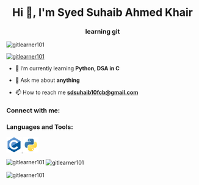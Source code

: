 <h1 align="center">Hi 👋, I'm Syed Suhaib Ahmed Khair</h1>
<h3 align="center">learning git</h3>

<p align="left"> <img src="https://komarev.com/ghpvc/?username=gitlearner101&label=Profile%20views&color=0e75b6&style=flat" alt="gitlearner101" /> </p>

<p align="left"> <a href="https://github.com/ryo-ma/github-profile-trophy"><img src="https://github-profile-trophy.vercel.app/?username=gitlearner101" alt="gitlearner101" /></a> </p>

- 🌱 I’m currently learning **Python, DSA in C**

- 💬 Ask me about **anything**

- 📫 How to reach me **sdsuhaib10fcb@gmail.com**

<h3 align="left">Connect with me:</h3>
<p align="left">
</p>

<h3 align="left">Languages and Tools:</h3>
<p align="left"> <a href="https://www.cprogramming.com/" target="_blank" rel="noreferrer"> <img src="https://raw.githubusercontent.com/devicons/devicon/master/icons/c/c-original.svg" alt="c" width="40" height="40"/> </a> <a href="https://www.python.org" target="_blank" rel="noreferrer"> <img src="https://raw.githubusercontent.com/devicons/devicon/master/icons/python/python-original.svg" alt="python" width="40" height="40"/> </a> </p>

<p><img align="left" src="https://github-readme-stats.vercel.app/api/top-langs?username=gitlearner101&show_icons=true&locale=en&layout=compact" alt="gitlearner101" /></p>

<p>&nbsp;<img align="center" src="https://github-readme-stats.vercel.app/api?username=gitlearner101&show_icons=true&locale=en" alt="gitlearner101" /></p>

<p><img align="center" src="https://github-readme-streak-stats.herokuapp.com/?user=gitlearner101&" alt="gitlearner101" /></p>

